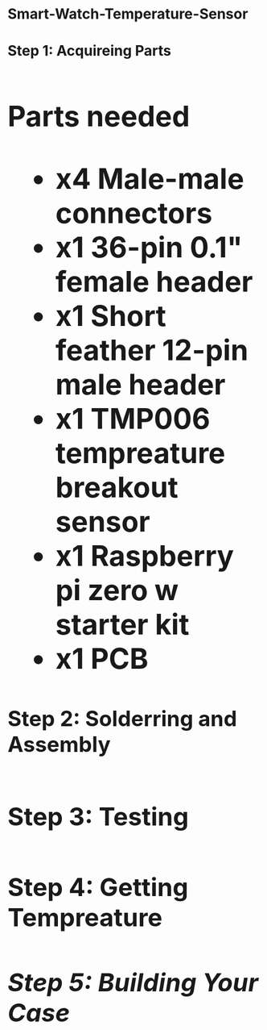 # Smart-Watch-Temperature-Sensor



<h1><b>Step 1: Acquireing Parts<b><h1>
  
  Parts needed 
  - x4 Male-male connectors
  - x1 36-pin 0.1" female header
  - x1 Short feather 12-pin male header
  - x1 TMP006 tempreature breakout sensor
  - x1 Raspberry pi zero w starter kit
  - x1 PCB

<h2><b>Step 2: Solderring and Assembly<b><h2>
<h3><b>Step 3: Testing<b><h3>
<h4><b>Step 4: Getting Tempreature <b><h4>
<h5><b>Step 5: Building Your Case<b><h5> 
